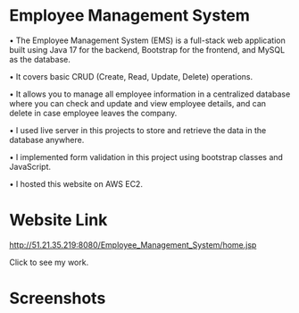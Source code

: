 # Employee Management System

 • The Employee Management System (EMS) is a full-stack web application built using Java 17 for the backend, Bootstrap for the frontend, and MySQL as the database.

• It covers basic CRUD (Create, Read, Update, Delete) operations.

• It allows you to manage all employee information in a centralized database where you can check and update and view employee details, and can delete in case employee leaves the company.
 
 • I used live server in this projects to store and retrieve the data  in the database anywhere. 
 
 • I implemented form validation in this project using bootstrap classes and JavaScript.

• I hosted this website on AWS EC2.


 # Website Link

http://51.21.35.219:8080/Employee_Management_System/home.jsp

Click to see my work. 


 # Screenshots

